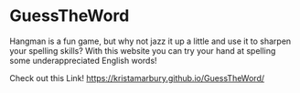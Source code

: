 # GuessTheWord

Hangman is a fun game, but why not jazz it up a little and use it to sharpen your spelling skills? With this website you can try your hand at spelling some underappreciated English words!

Check out this Link! https://kristamarbury.github.io/GuessTheWord/ 
